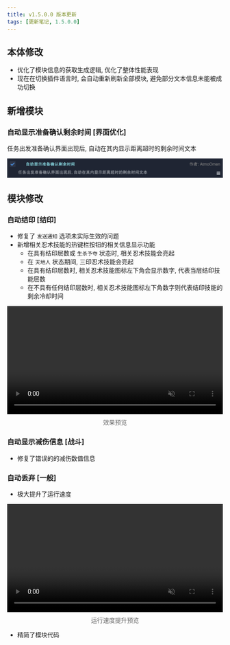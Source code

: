 ```yaml
---
title: v1.5.0.0 版本更新
tags: [更新笔记, 1.5.0.0]
---
```


## 本体修改

- 优化了模块信息的获取生成逻辑, 优化了整体性能表现
- 现在在切换插件语言时, 会自动重新刷新全部模块, 避免部分文本信息未能被成功切换

## 新增模块

### 自动显示准备确认剩余时间 [界面优化]

任务出发准备确认界面出现后, 自动在其内显示距离超时的剩余时间文本

![AutoDisplayDutyReadyLeftTime](/assets/Changelog/1.5.0.0/AutoDisplayDutyReadyLeftTime.png)

## 模块修改

### 自动结印 [结印]

- 修复了 `发送通知` 选项未实际生效的问题
- 新增相关忍术技能的热键栏按钮的相关信息显示功能
    - 在具有结印层数或 `生杀予夺` 状态时, 相关忍术技能会亮起
    - 在 `天地人` 状态期间, 三印忍术技能会亮起
    - 在具有结印层数时, 相关忍术技能图标左下角会显示数字, 代表当层结印技能层数
    - 在不具有任何结印层数时, 相关忍术技能图标左下角数字则代表结印技能的剩余冷却时间

<video autoplay loop muted playsinline style="width: 100%; max-width: 600px; display: block; margin: auto;">
    <source src="/assets/Changelog/1.5.0.0/AutoTenChiJin-HotbarPreview.mp4" type="video/mp4">
</video>
<p style="text-align: center; color: #666; margin-top: 0.5rem;">效果预览</p>

### 自动显示减伤信息 [战斗]

- 修复了错误的的减伤数值信息

### 自动丢弃 [一般]

- 极大提升了运行速度

<video autoplay loop muted playsinline style="width: 100%; max-width: 600px; display: block; margin: auto;">
    <source src="/assets/Changelog/1.5.0.0/AutoDiscard-Preview.mp4" type="video/mp4">
</video>
<p style="text-align: center; color: #666; margin-top: 0.5rem;">运行速度提升预览</p>

- 精简了模块代码